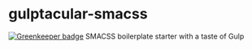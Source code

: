 # gulptacular-smacss

[![Greenkeeper badge](https://badges.greenkeeper.io/KevinAdu/gulptacular-smacss.svg)](https://greenkeeper.io/)
SMACSS boilerplate starter with a taste of Gulp
